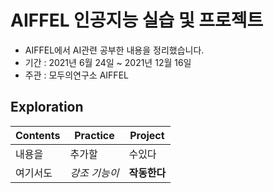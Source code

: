 # AIFFEL 인공지능 실습 및 프로젝트

* AIFFEL에서 AI관련 공부한 내용을 정리했습니다.
* 기간 : 2021년 6월 24일 ~ 2021년 12월 16일
* 주관 : 모두의연구소 AIFFEL


## Exploration

Contents | Practice | Project
----- | ----- | -----
내용을 | 추가할 | 수있다
여기서도 | *강조 기능이* | **작동한다**
